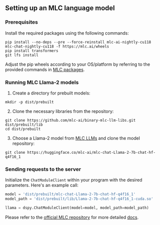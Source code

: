 ## Setting up an MLC language model

### Prerequisites

Install the required packages using the following commands:
   
```shell
pip install --no-deps --pre --force-reinstall mlc-ai-nightly-cu118 mlc-chat-nightly-cu118 -f https://mlc.ai/wheels
pip install transformers
git lfs install
```

Adjust the pip wheels according to your OS/platform by referring to the provided commands in [MLC packages](https://mlc.ai/package/).


### Running MLC Llama-2 models

1. Create a directory for prebuilt models:

```shell
mkdir -p dist/prebuilt
```

2. Clone the necessary libraries from the repository:

```shell
git clone https://github.com/mlc-ai/binary-mlc-llm-libs.git dist/prebuilt/lib
cd dist/prebuilt
```

3. Choose a Llama-2 model from [MLC LLMs](https://huggingface.co/mlc-ai) and clone the model repository:

```shell
git clone https://huggingface.co/mlc-ai/mlc-chat-Llama-2-7b-chat-hf-q4f16_1
```

### Sending requests to the server

Initialize the `ChatModuleClient` within your program with the desired parameters. Here's an example call:

```python
model = 'dist/prebuilt/mlc-chat-Llama-2-7b-chat-hf-q4f16_1'
model_path = 'dist/prebuilt/lib/Llama-2-7b-chat-hf-q4f16_1-cuda.so'

llama = dspy.ChatModuleClient(model=model, model_path=model_path)
```

Please refer to the [official MLC repository](https://github.com/mlc-ai/mlc-llm) for more detailed [docs](https://mlc.ai/mlc-llm/docs/get_started/try_out.html).
